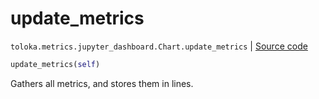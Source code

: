 # update_metrics
`toloka.metrics.jupyter_dashboard.Chart.update_metrics` | [Source code](https://github.com/Toloka/toloka-kit/blob/v1.0.1/src/metrics/jupyter_dashboard.py#L40)

```python
update_metrics(self)
```

Gathers all metrics, and stores them in lines.

